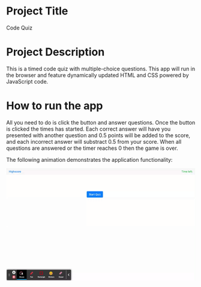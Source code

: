 # Project Title 
Code Quiz 

# Project Description 
This is a timed code quiz with multiple-choice questions. This app will run in the browser and feature dynamically updated HTML and CSS powered by JavaScript code. 

# How to run the app 
All you need to do is click the button and answer questions. Once the button is clicked the times has started. Each correct answer will have you presented with another question and 0.5 points will be added to the score, and each incorrect answer will substract 0.5 from your score. When all questions are answered or the timer reaches 0 then the game is over. 


The following animation demonstrates the application functionality:

![code quiz](./sample-video/Code%20Quiz.gif)


